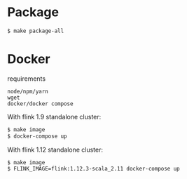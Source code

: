 # Package

```sh
$ make package-all
```

# Docker

requirements

```
node/npm/yarn
wget
docker/docker compose
```

With flink 1.9 standalone cluster:

```sh
$ make image
$ docker-compose up
```

With flink 1.12 standalone cluster:

```sh
$ make image
$ FLINK_IMAGE=flink:1.12.3-scala_2.11 docker-compose up
```
